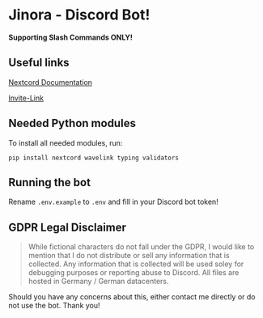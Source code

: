 # Jinora - Discord Bot!
**Supporting Slash Commands ONLY!**

## Useful links
[Nextcord Documentation](https://docs.nextcord.dev/en/stable/index.html)

[Invite-Link](https://discord.com/api/oauth2/authorize?client_id=723619199523487883&permissions=274877958144&scope=bot%20applications.commands)

## Needed Python modules
To install all needed modules, run:
```
pip install nextcord wavelink typing validators
```

## Running the bot
Rename `.env.example` to `.env` and fill in your Discord bot token!

## GDPR Legal Disclaimer
> While fictional characters do not fall under the GDPR, I would like to mention that I do not distribute or sell any information that is collected. Any information that is collected will be used soley for debugging purposes or reporting abuse to Discord. All files are hosted in Germany / German datacenters.


Should you have any concerns about this, either contact me directly or do not use the bot. Thank you!
